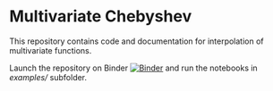 # Multivariate Chebyshev

This repository contains code and documentation for interpolation of multivariate functions.

Launch the repository on Binder [![Binder](https://mybinder.org/badge_logo.svg)](https://mybinder.org/v2/gh/sschlenkrich/MultivariateChebyshev/HEAD) and run the notebooks in *examples/* subfolder.
